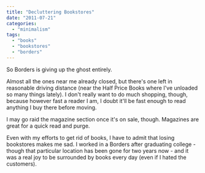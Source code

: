 ```yaml
---
title: "Decluttering Bookstores"
date: "2011-07-21"
categories: 
  - "minimalism"
tags: 
  - "books"
  - "bookstores"
  - "borders"
---
```


So Borders is giving up the ghost entirely.

Almost all the ones near me already closed, but there's one left in reasonable driving distance (near the Half Price Books where I've unloaded so many things lately). I don't really want to do much shopping, though, because however fast a reader I am, I doubt it'll be fast enough to read anything I buy there before moving.

I may go raid the magazine section once it's on sale, though. Magazines are great for a quick read and purge.

Even with my efforts to get rid of books, I have to admit that losing bookstores makes me sad. I worked in a Borders after graduating college - though that particular location has been gone for two years now - and it was a real joy to be surrounded by books every day (even if I hated the customers).
